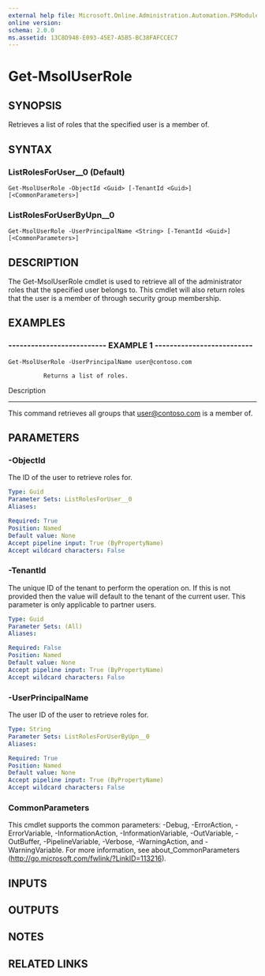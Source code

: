 ```yaml
---
external help file: Microsoft.Online.Administration.Automation.PSModule.dll-Help.xml
online version: 
schema: 2.0.0
ms.assetid: 13C8D948-E093-45E7-A5B5-BC38FAFCCEC7
---
```


# Get-MsolUserRole

## SYNOPSIS
Retrieves a list of roles that the specified user is a member of.

## SYNTAX

### ListRolesForUser__0 (Default)
```
Get-MsolUserRole -ObjectId <Guid> [-TenantId <Guid>] [<CommonParameters>]
```

### ListRolesForUserByUpn__0
```
Get-MsolUserRole -UserPrincipalName <String> [-TenantId <Guid>] [<CommonParameters>]
```

## DESCRIPTION
The Get-MsolUserRole cmdlet is used to retrieve all of the administrator roles that the specified user belongs to.
This cmdlet will also return roles that the user is a member of through security group membership.

## EXAMPLES

### -------------------------- EXAMPLE 1 --------------------------
```
Get-MsolUserRole -UserPrincipalName user@contoso.com

          Returns a list of roles.
```

Description

-----------

This command retrieves all groups that user@contoso.com is a member of.

## PARAMETERS

### -ObjectId
The ID of the user to retrieve roles for.

```yaml
Type: Guid
Parameter Sets: ListRolesForUser__0
Aliases: 

Required: True
Position: Named
Default value: None
Accept pipeline input: True (ByPropertyName)
Accept wildcard characters: False
```

### -TenantId
The unique ID of the tenant to perform the operation on.
If this is not provided then the value will default to the tenant of the current user.
This parameter is only applicable to partner users.

```yaml
Type: Guid
Parameter Sets: (All)
Aliases: 

Required: False
Position: Named
Default value: None
Accept pipeline input: True (ByPropertyName)
Accept wildcard characters: False
```

### -UserPrincipalName
The user ID of the user to retrieve roles for.

```yaml
Type: String
Parameter Sets: ListRolesForUserByUpn__0
Aliases: 

Required: True
Position: Named
Default value: None
Accept pipeline input: True (ByPropertyName)
Accept wildcard characters: False
```

### CommonParameters
This cmdlet supports the common parameters: -Debug, -ErrorAction, -ErrorVariable, -InformationAction, -InformationVariable, -OutVariable, -OutBuffer, -PipelineVariable, -Verbose, -WarningAction, and -WarningVariable. For more information, see about_CommonParameters (http://go.microsoft.com/fwlink/?LinkID=113216).

## INPUTS

## OUTPUTS

## NOTES

## RELATED LINKS


